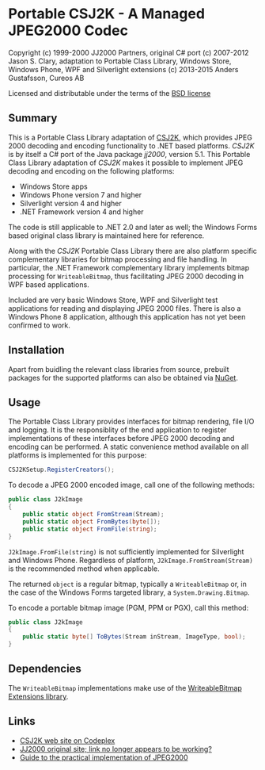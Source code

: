 # Portable CSJ2K - A Managed JPEG2000 Codec

Copyright (c) 1999-2000 JJ2000 Partners, original C# port (c) 2007-2012 Jason S. Clary, adaptation to Portable Class Library, Windows Store, Windows Phone, WPF and Silverlight extensions (c) 2013-2015 Anders Gustafsson, Cureos AB   

Licensed and distributable under the terms of the [BSD license](http://www.opensource.org/licenses/bsd-license.php)

## Summary

This is a Portable Class Library adaptation of [CSJ2K](http://csj2k.codeplex.com/), which provides JPEG 2000 decoding and encoding functionality to .NET based platforms. *CSJ2K* is by itself a C# port of the Java 
package *jj2000*, version 5.1. This Portable Class Library adaptation of *CSJ2K* makes it possible to implement JPEG decoding and encoding on the following platforms:

* Windows Store apps
* Windows Phone version 7 and higher
* Silverlight version 4 and higher
* .NET Framework version 4 and higher

The code is still applicable to .NET 2.0 and later as well; the Windows Forms based original class library is maintained here for reference.

Along with the *CSJ2K* Portable Class Library there are also platform specific complementary libraries for bitmap processing and file handling. In particular, the .NET Framework complementary library implements bitmap processing
for `WriteableBitmap`, thus facilitating JPEG 2000 decoding in WPF based applications.

Included are very basic Windows Store, WPF and Silverlight test applications for reading and displaying JPEG 2000 files. There is also a Windows Phone 8 application, although this application has not yet been confirmed to work.

## Installation

Apart from buidling the relevant class libraries from source, prebuilt packages for the supported platforms can also be obtained via [NuGet](https://nuget.org/packages/CSJ2K/).

## Usage

The Portable Class Library provides interfaces for bitmap rendering, file I/O and logging. It is the responsiblity of the end application to register implementations of these interfaces before JPEG 2000 decoding and encoding
can be performed. A static convenience method available on all platforms is implemented for this purpose:

```csharp
CSJ2KSetup.RegisterCreators();
```

To decode a JPEG 2000 encoded image, call one of the following methods:

```csharp
public class J2kImage
{
	public static object FromStream(Stream);
	public static object FromBytes(byte[]);
	public static object FromFile(string);
}
```

`J2kImage.FromFile(string)` is not sufficiently implemented for Silverlight and Windows Phone. Regardless of platform, `J2kImage.FromStream(Stream)` is the recommended method when applicable.

The returned `object` is a regular bitmap, typically a `WriteableBitmap` or, in the case of the Windows Forms targeted library, a `System.Drawing.Bitmap`.

To encode a portable bitmap image (PGM, PPM or PGX), call this method:

```csharp
public class J2kImage
{
	public static byte[] ToBytes(Stream inStream, ImageType, bool);
}
```

## Dependencies

The `WriteableBitmap` implementations make use of the [WriteableBitmap Extensions library](http://writeablebitmapex.codeplex.com/).

## Links

* [CSJ2K web site on Codeplex](http://csj2k.codeplex.com/)
* [JJ2000 original site; link no longer appears to be working?](http://jj2000.epfl.ch/)
* [Guide to the practical implementation of JPEG2000](http://www.jpeg.org/jpeg2000guide/guide/contents.html)